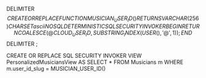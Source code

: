 DELIMITER $$
CREATE OR REPLACE FUNCTION MUSICIAN_USER_ID() RETURNS VARCHAR(256) CHARSET ascii
    NO SQL
    DETERMINISTIC
    SQL SECURITY INVOKER
BEGIN
  RETURN COALESCE(@CLOUD_USER_ID, SUBSTRING_INDEX(USER(), '@', 1));
END$$
DELIMITER ;

CREATE OR REPLACE
SQL SECURITY INVOKER
VIEW PersonalizedMusiciansView
AS
SELECT * FROM Musicians m
WHERE m.user_id_slug = MUSICIAN_USER_ID()

